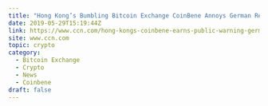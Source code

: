 ```yaml
---
title: "Hong Kong’s Bumbling Bitcoin Exchange CoinBene Annoys German Regulator"
date: 2019-05-29T15:19:44Z
link: https://www.ccn.com/hong-kongs-coinbene-earns-public-warning-germany?utm_medium=RSS&utm_source=hune
site: www.ccn.com
topic: crypto
category:
  - Bitcoin Exchange
  - Crypto
  - News
  - Coinbene
draft: false
---
```

